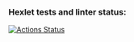 ### Hexlet tests and linter status:
[![Actions Status](https://github.com/NikitaZosimov/frontend-project-44/workflows/hexlet-check/badge.svg)](https://github.com/NikitaZosimov/frontend-project-44/actions)